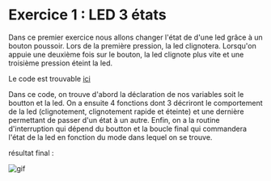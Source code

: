 # Exercice 1 : LED 3 états
Dans ce premier exercice nous allons changer l'état de d'une led grâce à un bouton poussoir. Lors de la première pression, la led clignotera. Lorsqu'on appuie une deuxième fois sur le bouton, la led clignote plus vite et une troisième pression éteint la led.

Le code est trouvable [ici](LED_3_States)

Dans ce code, on trouve d'abord la déclaration de nos variables soit le boutton et la led. On a ensuite 4 fonctions dont 3 décriront le comportement de la led (clignotement, clignotement rapide et éteinte) et une dernière permettant de passer d'un état à un autre. Enfin, on a la routine d'interruption qui dépend du boutton et la boucle final qui commandera l'état de la led en fonction du mode dans lequel on se trouve.

résultat final :

![gif](https://github.com/HEPL-Dosogne/smartcities/blob/main/GPIO/MicrosoftTeams-video.gif)

